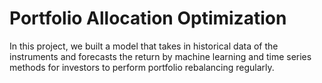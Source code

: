 # Portfolio Allocation Optimization 

In this project, we built a model that takes in historical data of the instruments and forecasts the return by machine learning and time series methods for investors to perform portfolio rebalancing regularly. 
